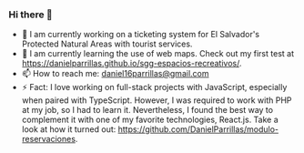 ### Hi there 👋

- 🔭 I am currently working on a ticketing system for El Salvador's Protected Natural Areas with tourist services.
- 🌱 I am currently learning the use of web maps. Check out my first test at https://danielparrillas.github.io/sgg-espacios-recreativos/.
- 📫 How to reach me: daniel16parrillas@gmail.com
- ⚡ Fact: I love working on full-stack projects with JavaScript, especially when paired with TypeScript. However, I was required to work with PHP at my job, so I had to learn it. Nevertheless, I found the best way to complement it with one of my favorite technologies, React.js. Take a look at how it turned out: https://github.com/DanielParrillas/modulo-reservaciones.
